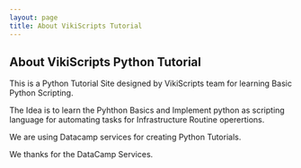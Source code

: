 ```yaml
---
layout: page
title: About VikiScripts Tutorial
---
```

  
  
## About VikiScripts Python Tutorial

This is a Python Tutorial Site designed by VikiScripts team for learning Basic Python Scripting.  
  
The Idea is to learn the Pyhthon Basics and Implement python as scripting language for automating tasks for Infrastructure Routine operertions.

We are using Datacamp services for creating Python Tutorials.  
  

We thanks for the DataCamp Services.





  
    
